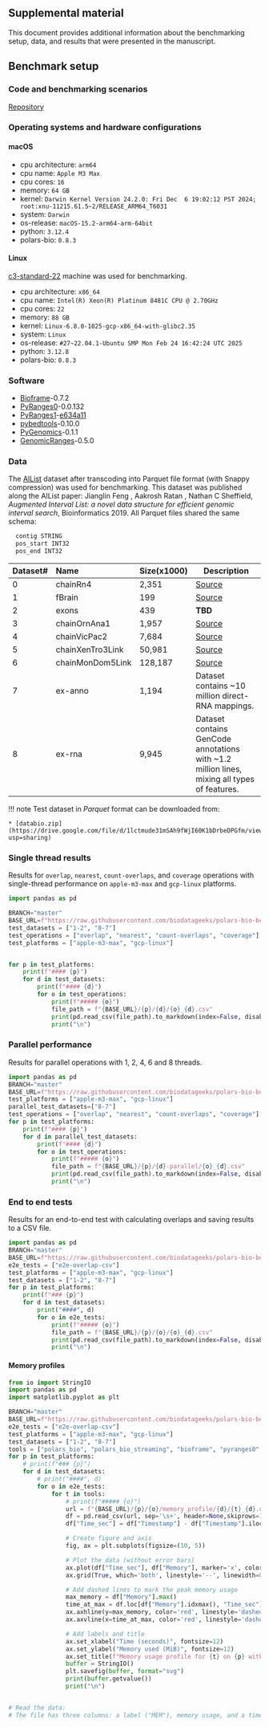 
## Supplemental material
This document provides additional information about the benchmarking setup, data, and results that were presented in the manuscript.

## Benchmark setup

### Code and  benchmarking scenarios
[Repository](https://github.com/biodatageeks/polars-bio-bench)

### Operating systems and hardware configurations

#### macOS

- cpu architecture: `arm64`
- cpu name: `Apple M3 Max`
- cpu cores: `16`
- memory: `64 GB`
- kernel: `Darwin Kernel Version 24.2.0: Fri Dec  6 19:02:12 PST 2024; root:xnu-11215.61.5~2/RELEASE_ARM64_T6031`
- system: `Darwin`
- os-release: `macOS-15.2-arm64-arm-64bit`
- python: `3.12.4`
- polars-bio: `0.8.3`


#### Linux
[c3-standard-22](https://gcloud-compute.com/c3-standard-22.html) machine was used for benchmarking.

- cpu architecture: `x86_64`
- cpu name: `Intel(R) Xeon(R) Platinum 8481C CPU @ 2.70GHz`
- cpu cores: `22`
- memory: `88 GB`
- kernel: `Linux-6.8.0-1025-gcp-x86_64-with-glibc2.35`
- system: `Linux`
- os-release: `#27~22.04.1-Ubuntu SMP Mon Feb 24 16:42:24 UTC 2025`
- python: `3.12.8`
- polars-bio: `0.8.3`

### Software

- [Bioframe](https://github.com/open2c/bioframe)-0.7.2
- [PyRanges0](https://github.com/pyranges/pyranges)-0.0.132
- [PyRanges1](https://github.com/pyranges/pyranges_1.x)-[e634a11](https://github.com/mwiewior/pyranges1/commit/e634a110e7c00d7c5458d69d5e39bec41d23a2fe)
- [pybedtools](https://github.com/daler/pybedtools)-0.10.0
- [PyGenomics](https://gitlab.com/gtamazian/pygenomics)-0.1.1
- [GenomicRanges](https://github.com/BiocPy/GenomicRanges)-0.5.0


### Data

The [AIList](https://github.com/databio/AIList) dataset after transcoding into Parquet file format (with Snappy compression) was used for benchmarking.
This dataset was published along the AIList paper: Jianglin Feng , Aakrosh Ratan , Nathan C Sheffield, *Augmented Interval List: a novel data structure for efficient genomic interval search*, Bioinformatics 2019.
All Parquet files shared the same schema:
```sql
  contig STRING
  pos_start INT32
  pos_end INT32
```

| Dataset# | Name             | Size(x1000) | Description                                                                                 |
|:---------|:-----------------|:------------|---------------------------------------------------------------------------------------------|
| 0        | chainRn4         | 2,351       | [Source](https://hgdownload.soe.ucsc.edu/goldenPath/hg19/database/chainRn4.txt.gz)          |
| 1        | fBrain           | 199         | [Source](https://www.ncbi.nlm.nih.gov/geo/query/acc.cgi?acc=GSM595923)                      |
| 2        | exons            | 439         | **TBD**                                                                                     |
| 3        | chainOrnAna1     | 1,957       | [Source](https://hgdownload.soe.ucsc.edu/goldenPath/hg19/database/chainOrnAna1.txt.gz)      |
| 4        | chainVicPac2     | 7,684       | [Source](https://hgdownload.soe.ucsc.edu/goldenPath/hg19/database/chainVicPac2.txt.gz)      |
| 5        | chainXenTro3Link | 50,981      | [Source](https://hgdownload.soe.ucsc.edu/goldenPath/hg19/database/chainXenTro3Link.txt.gz)  |
| 6        | chainMonDom5Link | 128,187     | [Source](https://hgdownload.soe.ucsc.edu/goldenPath/hg19/database/chainMonDom5Link.txt.gz)  |
| 7        | ex-anno          | 1,194       | Dataset contains ~10 million direct-RNA mappings.                                           |
| 8        | ex-rna           | 9,945       | Dataset contains GenCode annotations with ~1.2 million lines, mixing all types of features. |

!!! note
    Test dataset in *Parquet* format can be downloaded from:

    * [databio.zip](https://drive.google.com/file/d/1lctmude31mSAh9fWjI60K1bDrbeDPGfm/view?usp=sharing)


### Single thread results
Results for `overlap`, `nearest`, `count-overlaps`, and `coverage` operations with single-thread performance on `apple-m3-max` and `gcp-linux` platforms.
```python exec="true"
import pandas as pd

BRANCH="master"
BASE_URL=f"https://raw.githubusercontent.com/biodatageeks/polars-bio-bench/refs/heads/{BRANCH}/results/paper/"
test_datasets = ["1-2", "8-7"]
test_operations = ["overlap", "nearest", "count-overlaps", "coverage"]
test_platforms = ["apple-m3-max", "gcp-linux"]


for p in test_platforms:
    print(f"#### {p}")
    for d in test_datasets:
        print(f"#### {d}")
        for o in test_operations:
            print(f"##### {o}")
            file_path = f"{BASE_URL}/{p}/{d}/{o}_{d}.csv"
            print(pd.read_csv(file_path).to_markdown(index=False, disable_numparse=True))
            print("\n")


```
### Parallel performance
Results for parallel operations with 1, 2, 4, 6 and 8 threads.
```python exec="true"
import pandas as pd
BRANCH="master"
BASE_URL=f"https://raw.githubusercontent.com/biodatageeks/polars-bio-bench/refs/heads/{BRANCH}/results/paper/"
test_platforms = ["apple-m3-max", "gcp-linux"]
parallel_test_datasets=["8-7"]
test_operations = ["overlap", "nearest", "count-overlaps", "coverage"]
for p in test_platforms:
    print(f"#### {p}")
    for d in parallel_test_datasets:
        print(f"#### {d}")
        for o in test_operations:
            print(f"##### {o}")
            file_path = f"{BASE_URL}/{p}/{d}-parallel/{o}_{d}.csv"
            print(pd.read_csv(file_path).to_markdown(index=False, disable_numparse=True))
            print("\n")

```
### End to end tests
Results for an end-to-end test with calculating overlaps and saving results to a CSV file.
```python exec="true"
import pandas as pd
BRANCH="master"
BASE_URL=f"https://raw.githubusercontent.com/biodatageeks/polars-bio-bench/refs/heads/{BRANCH}/results/paper/"
e2e_tests = ["e2e-overlap-csv"]
test_platforms = ["apple-m3-max", "gcp-linux"]
test_datasets = ["1-2", "8-7"]
for p in test_platforms:
    print(f"### {p}")
    for d in test_datasets:
        print("####", d)
        for o in e2e_tests:
            print(f"##### {o}")
            file_path = f"{BASE_URL}/{p}/{o}/{o}_{d}.csv"
            print(pd.read_csv(file_path).to_markdown(index=False, disable_numparse=True))
            print("\n")
```

#### Memory profiles

```python exec="1" html="1"
from io import StringIO
import pandas as pd
import matplotlib.pyplot as plt

BRANCH="master"
BASE_URL=f"https://raw.githubusercontent.com/biodatageeks/polars-bio-bench/refs/heads/{BRANCH}/results/paper/"
e2e_tests = ["e2e-overlap-csv"]
test_platforms = ["apple-m3-max", "gcp-linux"]
test_datasets = ["1-2", "8-7"]
tools = ["polars_bio", "polars_bio_streaming", "bioframe", "pyranges0", "pyranges1"]
for p in test_platforms:
    # print(f"### {p}")
    for d in test_datasets:
        # print("####", d)
        for o in e2e_tests:
            for t in tools:
                # print(f"##### {o}")
                url = f"{BASE_URL}/{p}/{o}/memory_profile/{d}/{t}_{d}.dat"
                df = pd.read_csv(url, sep='\s+', header=None,skiprows=1, names=["Type", "Memory", "Timestamp"])
                df["Time_sec"] = df["Timestamp"] - df["Timestamp"].iloc[0]

                # Create figure and axis
                fig, ax = plt.subplots(figsize=(10, 5))

                # Plot the data (without error bars)
                ax.plot(df["Time_sec"], df["Memory"], marker='x', color='black')
                ax.grid(True, which='both', linestyle='--', linewidth=0.5, color='gray')

                # Add dashed lines to mark the peak memory usage
                max_memory = df["Memory"].max()
                time_at_max = df.loc[df["Memory"].idxmax(), "Time_sec"]
                ax.axhline(y=max_memory, color='red', linestyle='dashed')
                ax.axvline(x=time_at_max, color='red', linestyle='dashed')

                # Add labels and title
                ax.set_xlabel("Time (seconds)", fontsize=12)
                ax.set_ylabel("Memory used (MiB)", fontsize=12)
                ax.set_title(f"Memory usage profile for {t} on {p} with {d} dataset", fontsize=14)
                buffer = StringIO()
                plt.savefig(buffer, format="svg")
                print(buffer.getvalue())
                print("\n")


# Read the data:
# The file has three columns: a label ("MEM"), memory usage, and a timestamp.

```